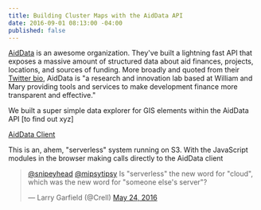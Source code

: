 ```yaml
---
title: Building Cluster Maps with the AidData API
date: 2016-09-01 08:13:00 -04:00
published: false
---
```


[AidData](http://aiddata.org/) is an awesome organization. They've built a lightning fast API that exposes a massive amount of structured data about aid finances, projects, locations, and sources of funding.  More broadly and quoted from their [Twitter bio](https://twitter.com/aiddata?lang=en), AidData is "a research and innovation lab based at William and Mary providing tools and services to make development finance more transparent and effective."

We built a super simple data explorer for GIS elements within the AidData API [to find out xyz]

<!--more-->

[AidData Client](http://aiddataclient.s3-website-us-east-1.amazonaws.com/)

This is an, ahem, "serverless" system running on S3. With the JavaScript modules in the browser making calls directly to the AidData client

<blockquote class="twitter-tweet" data-conversation="none" data-lang="en"><p lang="en" dir="ltr"><a href="https://twitter.com/snipeyhead">@snipeyhead</a> <a href="https://twitter.com/mipsytipsy">@mipsytipsy</a> Is "serverless" the new word for "cloud", which was the new word for "someone else's server"?</p>— Larry Garfield (@Crell) <a href="https://twitter.com/Crell/status/735045319688359936">May 24, 2016</a></blockquote>
<script async src="//platform.twitter.com/widgets.js" charset="utf-8"></script>